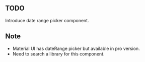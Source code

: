 ## TODO
  Introduce date range picker component.


## Note
 * Material UI has dateRange picker but available in pro version.
 * Need to search a library for this component.
